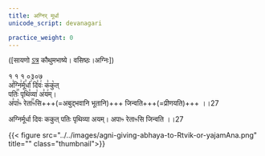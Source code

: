 ```yaml
---
title: अग्निर् मूर्धा
unicode_script: devanagari

practice_weight: 0
---
```



([सायणो [ऽत्र](https://archive.org/details/SamaVedaSanhitaWithSayanabhashyaVolume1SatyavrataSamasrami1874bis_201804/page/n171) कौथुमभाष्ये। वसिष्ठः।अग्निः])

१ १ १ ०३०७  
अ꣣ग्नि꣢र्मू꣣र्धा꣢ दि꣣वः꣢ क꣣कु꣡त्  
पतिः꣢꣯ पृथि꣣व्या꣢ अ꣣य꣢म्।  
अ꣣पा꣡ᳱ रेता꣢꣯ᳱसि+++(=अबुद्भवानि भूतानि)+++ जिन्वति+++(=प्रीणयति)+++ ।।27

अग्निर्मूर्धा दिवः ककुत् पतिः पृथिव्या अयम्। अपाᳱ रेताᳱसि जिन्वति ।।27

{{< figure src="../../images/agni-giving-abhaya-to-Rtvik-or-yajamAna.png" title="" class="thumbnail">}}